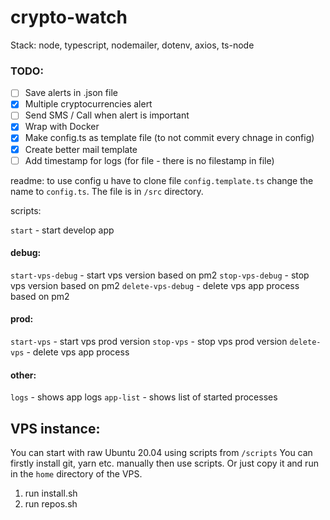 # crypto-watch

Stack: node, typescript, nodemailer, dotenv, axios, ts-node

### TODO:

- [ ] Save alerts in .json file
- [x] Multiple cryptocurrencies alert
- [ ] Send SMS / Call when alert is important
- [x] Wrap with Docker
- [x] Make config.ts as template file (to not commit every chnage in config)
- [x] Create better mail template
- [ ] Add timestamp for logs (for file - there is no filestamp in file)

readme:
to use config u have to clone file `config.template.ts` change the name to `config.ts`. The file is in `/src` directory.

scripts:

`start` - start develop app

#### debug:

`start-vps-debug` - start vps version based on pm2
`stop-vps-debug` - stop vps version based on pm2
`delete-vps-debug` - delete vps app process based on pm2

#### prod:

`start-vps` - start vps prod version
`stop-vps` - stop vps prod version
`delete-vps` - delete vps app process

#### other:

`logs` - shows app logs
`app-list` - shows list of started processes

## VPS instance:

You can start with raw Ubuntu 20.04 using scripts from `/scripts`
You can firstly install git, yarn etc. manually then use scripts. Or just copy it and run in the `home` directory of the VPS.

1. run install.sh
2. run repos.sh
